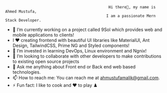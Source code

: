                                                   Hi there👋, my name is Ahmed Mustufa,
                                                 I am a passionate Mern Stack Developer. 

- 🔭 I’m currently working on a project called 9Sol which provides web and mobile applications to clients!
-  I ❤️ creating frontend with beautiful UI libraries like MaterialUI, Ant Design, TailwindCSS, Prime NG and Styled components!
- 🌱 I’m invested in learning DevOps, Linux environment and Ngnix!
- 👯 I’m looking to collaborate with other developers to make contributions to existing open source projects
- 💬 Ask me anything about Front end or Back end web based technologies. 
- 📫 How to reach me: You can reach me at ahmustufamalik@gmail.com.
- ⚡ Fun fact: I like to cook and ❤️ to play ♟️

